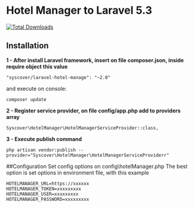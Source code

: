 # Hotel Manager to Laravel 5.3

[![Total Downloads](https://poser.pugx.org/syscover/hotel-manager/downloads)](https://packagist.org/packages/syscover/hotel-manager)

## Installation

**1 - After install Laravel framework, insert on file composer.json, inside require object this value**
```
"syscover/laravel-hotel-manage": "~2.0"
```
and execute on console:
```
composer update
```

**2 - Register service provider, on file config/app.php add to providers array**
```
Syscover\HotelManager\HotelManagerServiceProvider::class,
```

**3 - Execute publish command**
```
php artisan vendor:publish --provider="Syscover\HotelManager\HotelManagerServiceProviderr"
```

##Configuration
Set config options on config\hotelManager.php
The best option is set options in environment file, with this example
```
HOTELMANAGER_URL=https://xxxxxx
HOTELMANAGER_TOKEN=xxxxxxxxx
HOTELMANAGER_USER=xxxxxxxxx
HOTELMANAGER_PASSWORD=xxxxxxxxx
```